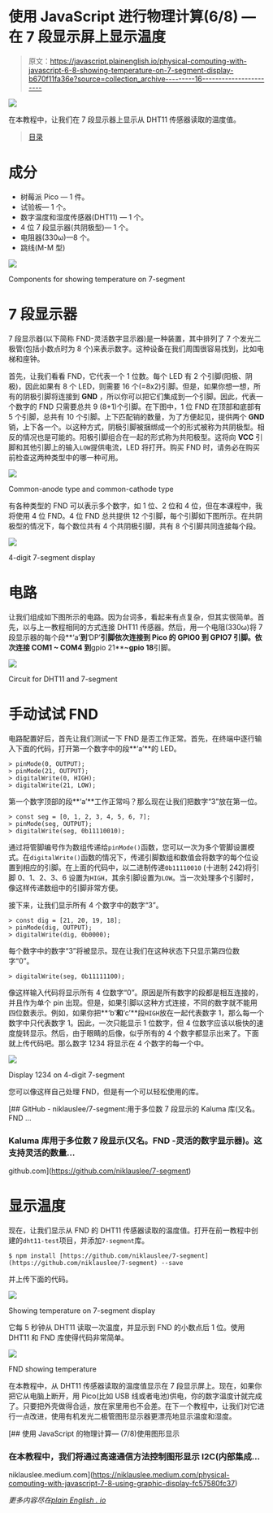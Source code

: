 # 使用 JavaScript 进行物理计算(6/8) —在 7 段显示屏上显示温度

> 原文：<https://javascript.plainenglish.io/physical-computing-with-javascript-6-8-showing-temperature-on-7-segment-display-b670f11fa36e?source=collection_archive---------16----------------------->

![](img/4c135d499066c60fee5562cf52a63ba3.png)

在本教程中，让我们在 7 段显示器上显示从 DHT11 传感器读取的温度值。

> [目录](https://niklauslee.medium.com/physical-computing-with-javascript-table-of-contents-69c38fd74e61)

# 成分

*   树莓派 Pico — 1 件。
*   试验板— 1 个。
*   数字温度和湿度传感器(DHT11) — 1 个。
*   4 位 7 段显示器(共阴极型)— 1 个。
*   电阻器(330ω)—8 个。
*   跳线(M-M 型)

![](img/5f4ba1773c498f8db6ea74279189d6eb.png)

Components for showing temperature on 7-segment

# 7 段显示器

7 段显示器(以下简称 FND-灵活数字显示器)是一种装置，其中排列了 7 个发光二极管(包括小数点时为 8 个)来表示数字。这种设备在我们周围很容易找到，比如电梯和座钟。

首先，让我们看看 FND，它代表一个 1 位数。每个 LED 有 2 个引脚(阳极、阴极)，因此如果有 8 个 LED，则需要 16 个(=8x2)引脚。但是，如果你想一想，所有的阴极引脚将连接到 **GND** ，所以你可以把它们集成到一个引脚。因此，代表一个数字的 FND 只需要总共 9 (8+1)个引脚。在下图中，1 位 FND 在顶部和底部有 5 个引脚，总共有 10 个引脚。上下匹配销的数量，为了方便起见，提供两个 **GND** 销，上下各一个。以这种方式，阴极引脚被捆绑成一个的形式被称为共阴极型。相反的情况也是可能的。阳极引脚组合在一起的形式称为共阳极型。这将向 **VCC** 引脚和其他引脚上的输入`LOW`提供电流，LED 将打开。购买 FND 时，请务必在购买前检查这两种类型中的哪一种可用。

![](img/60506589d23206f1d6ca1eed4977a33b.png)

Common-anode type and common-cathode type

有各种类型的 FND 可以表示多个数字，如 1 位、2 位和 4 位，但在本课程中，我将使用 4 位 FND。4 位 FND 总共提供 12 个引脚，每个引脚如下图所示。在共阴极型的情况下，每个数位共有 4 个共阴极引脚，共有 8 个引脚共同连接每个段。

![](img/dd90e042981f441173c97e622fe5dcf0.png)

4-digit 7-segment display

# 电路

让我们组成如下图所示的电路。因为台词多，看起来有点复杂，但其实很简单。首先，以与上一教程相同的方式连接 DHT11 传感器。然后，用一个电阻(330ω)将 7 段显示器的每个段**‘a’**到**‘DP’**引脚依次连接到 Pico 的 **GPIO0** 到 **GPIO7** 引脚。依次连接 **COM1** ~ **COM4** 到**gpio 21**~**gpio 18**引脚。

![](img/0843ddb9bf76aac016b770409a439d5c.png)

Circuit for DHT11 and 7-segment

# 手动试试 FND

电路配置好后，首先让我们测试一下 FND 是否工作正常。首先，在终端中逐行输入下面的代码，打开第一个数字中的段**‘a’**的 LED。

```
> pinMode(0, OUTPUT);
> pinMode(21, OUTPUT);
> digitalWrite(0, HIGH);
> digitalWrite(21, LOW);
```

第一个数字顶部的段**‘a’**工作正常吗？那么现在让我们把数字“3”放在第一位。

```
> const seg = [0, 1, 2, 3, 4, 5, 6, 7];
> pinMode(seg, OUTPUT);
> digitalWrite(seg, 0b11110010);
```

通过将管脚编号作为数组传递给`pinMode()`函数，您可以一次为多个管脚设置模式。在`digitalWrite()`函数的情况下，传递引脚数组和数值会将数字的每个位设置到相应的引脚。在上面的代码中，以二进制传递`0b11110010` (十进制 242)将引脚 0、1、2、3、6 设置为`HIGH`，其余引脚设置为`LOW`。当一次处理多个引脚时，像这样传递数组中的引脚非常方便。

接下来，让我们显示所有 4 个数字中的数字“3”。

```
> const dig = [21, 20, 19, 18];
> pinMode(dig, OUTPUT);
> digitalWrite(dig, 0b0000);
```

每个数字中的数字“3”将被显示。现在让我们在这种状态下只显示第四位数字“0”。

```
> digitalWrite(seg, 0b11111100);
```

像这样输入代码将显示所有 4 位数字“0”。原因是所有数字的段都是相互连接的，并且作为单个 pin 出现。但是，如果引脚以这种方式连接，不同的数字就不能用四位数表示。例如，如果你把**‘b’**和**‘c’**段`HIGH`放在一起代表数字 1，那么每一个数字中只代表数字 1。因此，一次只能显示 1 位数字，但 4 位数字应该以极快的速度旋转显示。然后，由于眼睛的后像，似乎所有的 4 个数字都显示出来了。下面就上传代码吧。那么数字 1234 将显示在 4 个数字的每一个中。

![](img/50c204bae7602a49a2c7d7abacef36ac.png)

Display 1234 on 4-digit 7-segment

您可以像这样自己处理 FND，但是有一个可以轻松使用的库。

[](https://github.com/niklauslee/7-segment) [## GitHub - niklauslee/7-segment:用于多位数 7 段显示的 Kaluma 库(又名。FND …

### Kaluma 库用于多位数 7 段显示(又名。FND -灵活的数字显示器)。这支持灵活的数量…

github.com](https://github.com/niklauslee/7-segment) 

# 显示温度

现在，让我们显示从 FND 的 DHT11 传感器读取的温度值。打开在前一教程中创建的`dht11-test`项目，并添加`7-segment`库。

```
$ npm install [https://github.com/niklauslee/7-segment](https://github.com/niklauslee/7-segment) --save
```

并上传下面的代码。

![](img/f5744ea340e95a6a57041f9c67702979.png)

Showing temperature on 7-segment display

它每 5 秒钟从 DHT11 读取一次温度，并显示到 FND 的小数点后 1 位。使用 DHT11 和 FND 库使得代码非常简单。

![](img/08867e523154df0466c4adc9ec1298a4.png)

FND showing temperature

在本教程中，从 DHT11 传感器读取的温度值显示在 7 段显示屏上。现在，如果你把它从电脑上断开，用 Pico(比如 USB 线或者电池)供电，你的数字温度计就完成了。只要把外壳做得合适，放在家里用也不会差。在下一个教程中，让我们对它进行一点改进，使用有机发光二极管图形显示器更漂亮地显示温度和湿度。

[](https://niklauslee.medium.com/physical-computing-with-javascript-7-8-using-graphic-display-fc57580fc37) [## 使用 JavaScript 的物理计算— (7/8)使用图形显示

### 在本教程中，我们将通过高速通信方法控制图形显示 I2C(内部集成…

niklauslee.medium.com](https://niklauslee.medium.com/physical-computing-with-javascript-7-8-using-graphic-display-fc57580fc37) 

*更多内容尽在*[*plain English . io*](http://plainenglish.io/)